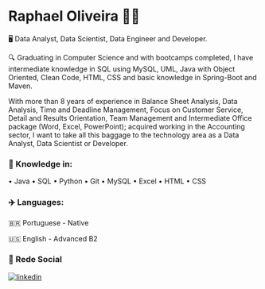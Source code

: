 
#  Raphael Oliveira ✋🏼




🖥 Data Analyst, Data Scientist, Data Engineer and Developer. 


🔍 Graduating in Computer Science and with bootcamps completed, I have intermediate knowledge in SQL using MySQL, UML, Java with Object Oriented, Clean Code, HTML, CSS and basic knowledge in Spring-Boot and Maven.

With more than 8 years of experience in Balance Sheet Analysis, Data Analysis, Time and Deadline Management, Focus on Customer Service, Detail and Results Orientation, Team Management and Intermediate Office package (Word, Excel, PowerPoint); acquired working in the Accounting sector, I want to take all this baggage to the technology area as a Data Analyst, Data Scientist or Developer.




### 🧠 Knowledge in:
 • Java • SQL • Python • Git • MySQL • Excel • HTML • CSS 
 
 
 
### ✈️ Languages:

🇧🇷 Portuguese - Native

🇺🇸 English - Advanced B2



### 🔗 Rede Social
[![linkedin](https://img.shields.io/badge/linkedin-0A66C2?style=for-the-badge&logo=linkedin&logoColor=white)](https://www.linkedin.com/in/raphael-oliveira-666430179/)
